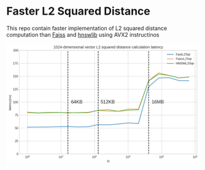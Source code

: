 # Faster L2 Squared Distance

This repo contain faster implementation of L2 squared distance computation than [Faiss](https://github.com/facebookresearch/faiss) and [hnswlib](https://github.com/nmslib/hnswlib) using AVX2 instructinos

![](figures/output.png)
